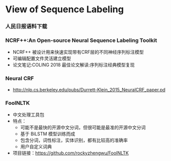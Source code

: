 # View of Sequence Labeling
### 人民日报语料下载

### NCRF++:An Open-source Neural Sequence Labeling Toolkit
+ NCRF++ 被设计用来快速实现带有CRF层的不同神经序列标注模型
+ 可编辑配置文件灵活建立模型
+ 论文笔记:COLING 2018 最佳论文解读:序列标注经典模型复现

### Neural CRF
- http://nlp.cs.berkeley.edu/pubs/Durrett-Klein_2015_NeuralCRF_paper.pd

### FoolNLTK
- 中文处理工具包
- 特点：
	- 可能不是最快的开源中文分词，但很可能是最准的开源中文分词
	- 基于 BiLSTM 模型训练而成
	- 包含分词，词性标注，实体识别，都有比较高的准确率
	- 用户自定义词典
- 项目链接：https://github.com/rockyzhengwu/FoolNLTK 